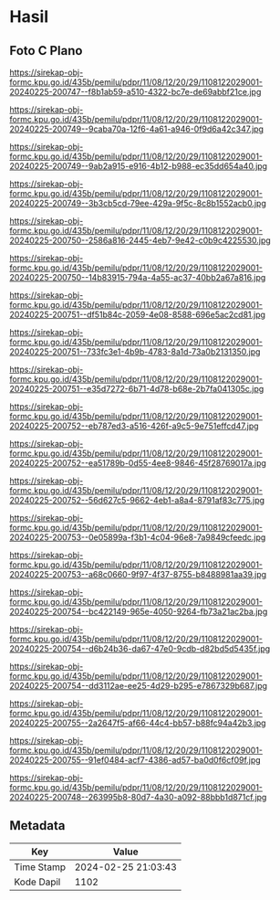 # Hasil

## Foto C Plano

https://sirekap-obj-formc.kpu.go.id/435b/pemilu/pdpr/11/08/12/20/29/1108122029001-20240225-200747--f8b1ab59-a510-4322-bc7e-de69abbf21ce.jpg

https://sirekap-obj-formc.kpu.go.id/435b/pemilu/pdpr/11/08/12/20/29/1108122029001-20240225-200749--9caba70a-12f6-4a61-a946-0f9d6a42c347.jpg

https://sirekap-obj-formc.kpu.go.id/435b/pemilu/pdpr/11/08/12/20/29/1108122029001-20240225-200749--9ab2a915-e916-4b12-b988-ec35dd654a40.jpg

https://sirekap-obj-formc.kpu.go.id/435b/pemilu/pdpr/11/08/12/20/29/1108122029001-20240225-200749--3b3cb5cd-79ee-429a-9f5c-8c8b1552acb0.jpg

https://sirekap-obj-formc.kpu.go.id/435b/pemilu/pdpr/11/08/12/20/29/1108122029001-20240225-200750--2586a816-2445-4eb7-9e42-c0b9c4225530.jpg

https://sirekap-obj-formc.kpu.go.id/435b/pemilu/pdpr/11/08/12/20/29/1108122029001-20240225-200750--14b83915-794a-4a55-ac37-40bb2a67a816.jpg

https://sirekap-obj-formc.kpu.go.id/435b/pemilu/pdpr/11/08/12/20/29/1108122029001-20240225-200751--df51b84c-2059-4e08-8588-696e5ac2cd81.jpg

https://sirekap-obj-formc.kpu.go.id/435b/pemilu/pdpr/11/08/12/20/29/1108122029001-20240225-200751--733fc3e1-4b9b-4783-8a1d-73a0b2131350.jpg

https://sirekap-obj-formc.kpu.go.id/435b/pemilu/pdpr/11/08/12/20/29/1108122029001-20240225-200751--e35d7272-6b71-4d78-b68e-2b7fa041305c.jpg

https://sirekap-obj-formc.kpu.go.id/435b/pemilu/pdpr/11/08/12/20/29/1108122029001-20240225-200752--eb787ed3-a516-426f-a9c5-9e751effcd47.jpg

https://sirekap-obj-formc.kpu.go.id/435b/pemilu/pdpr/11/08/12/20/29/1108122029001-20240225-200752--ea51789b-0d55-4ee8-9846-45f28769017a.jpg

https://sirekap-obj-formc.kpu.go.id/435b/pemilu/pdpr/11/08/12/20/29/1108122029001-20240225-200752--56d627c5-9662-4eb1-a8a4-8791af83c775.jpg

https://sirekap-obj-formc.kpu.go.id/435b/pemilu/pdpr/11/08/12/20/29/1108122029001-20240225-200753--0e05899a-f3b1-4c04-96e8-7a9849cfeedc.jpg

https://sirekap-obj-formc.kpu.go.id/435b/pemilu/pdpr/11/08/12/20/29/1108122029001-20240225-200753--a68c0660-9f97-4f37-8755-b8488981aa39.jpg

https://sirekap-obj-formc.kpu.go.id/435b/pemilu/pdpr/11/08/12/20/29/1108122029001-20240225-200754--bc422149-965e-4050-9264-fb73a21ac2ba.jpg

https://sirekap-obj-formc.kpu.go.id/435b/pemilu/pdpr/11/08/12/20/29/1108122029001-20240225-200754--d6b24b36-da67-47e0-9cdb-d82bd5d5435f.jpg

https://sirekap-obj-formc.kpu.go.id/435b/pemilu/pdpr/11/08/12/20/29/1108122029001-20240225-200754--dd3112ae-ee25-4d29-b295-e7867329b687.jpg

https://sirekap-obj-formc.kpu.go.id/435b/pemilu/pdpr/11/08/12/20/29/1108122029001-20240225-200755--2a2647f5-af66-44c4-bb57-b88fc94a42b3.jpg

https://sirekap-obj-formc.kpu.go.id/435b/pemilu/pdpr/11/08/12/20/29/1108122029001-20240225-200755--91ef0484-acf7-4386-ad57-ba0d0f6cf09f.jpg

https://sirekap-obj-formc.kpu.go.id/435b/pemilu/pdpr/11/08/12/20/29/1108122029001-20240225-200748--263995b8-80d7-4a30-a092-88bbb1d871cf.jpg


## Metadata

| Key        | Value               |
| ---------- | ------------------- |
| Time Stamp | 2024-02-25 21:03:43 |
| Kode Dapil | 1102                |



